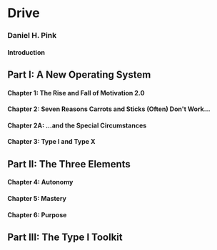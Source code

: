 # Drive
### Daniel H. Pink

#### Introduction

## Part I: A New Operating System

#### Chapter 1: The Rise and Fall of Motivation 2.0

#### Chapter 2: Seven Reasons Carrots and Sticks (Often) Don't Work...

#### Chapter 2A: ...and the Special Circumstances

#### Chapter 3: Type I and Type X

## Part II: The Three Elements

#### Chapter 4: Autonomy

#### Chapter 5: Mastery

#### Chapter 6: Purpose

## Part III: The Type I Toolkit
